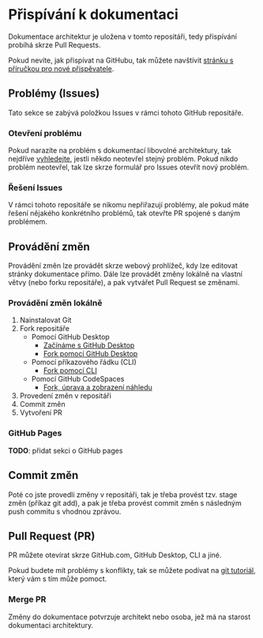 # Přispívání k dokumentaci
Dokumentace architektur je uložena v tomto repositáři, tedy přispívání probíhá skrze Pull Requests.

Pokud nevíte, jak přispívat na GitHubu, tak můžete navštívit [stránku s příručkou pro nové přispěvatele](https://github.com/github/docs/blob/db0f087ed72f8b88597d66b2dae832d78f86ba5a/CONTRIBUTING.md#new-contributor-guide "Stránka s příručkou pro nové přispěvatele na GitHubu").

## Problémy (Issues)
Tato sekce se zabývá položkou Issues v rámci tohoto GitHub repositáře.

### Otevření problému
Pokud narazíte na problém s dokumentací libovolné architektury, tak nejdříve [vyhledejte](https://docs.github.com/en/search-github/searching-on-github/searching-issues-and-pull-requests#search-by-the-title-body-or-comments "Vyhledávání v rámci Issues"), jestli někdo neotevřel stejný problém. Pokud nikdo problém neotevřel, tak lze skrze formulář pro Issues otevřít nový problém.

### Řešení Issues
V rámci tohoto repositáře se nikomu nepřiřazují problémy, ale pokud máte řešení nějakého konkrétního problémů, tak otevřte PR spojené s daným problémem.

## Provádění změn
Provádění změn lze provádět skrze webový prohlížeč, kdy lze editovat stránky dokumentace přímo. Dále lze provádět změny lokálně na vlastní větvy (nebo forku repositáře), a pak vytvářet Pull Request se změnami.

### Provádění změn lokálně
1. Nainstalovat Git
2. Fork repositáře
    - Pomocí GitHub Desktop
        - [Začínáme s GitHub Desktop](https://docs.github.com/en/desktop/installing-and-configuring-github-desktop/getting-started-with-github-desktop "Začínáme s GitHub Desktop")
        - [Fork pomocí GitHub Desktop](https://docs.github.com/en/desktop/contributing-and-collaborating-using-github-desktop/cloning-and-forking-repositories-from-github-desktop "Fork pomocí GitHub Desktop")
    - Pomocí příkazového řádku (CLI)
        - [Fork pomocí CLI](https://docs.github.com/en/get-started/quickstart/fork-a-repo#fork-an-example-repository "Fork pomocí CLI")
    - Pomocí GitHub CodeSpaces
        - [Fork, úprava a zobrazení náhledu](https://docs.github.com/en/free-pro-team@latest/github/developing-online-with-codespaces/creating-a-codespace)
3. Provedení změn v repositáři
4. Commit změn
5. Vytvoření PR

### GitHub Pages
**TODO**: přidat sekci o GitHub pages

## Commit změn
Poté co jste provedli změny v repositáři, tak je třeba provést tzv. stage změn (příkaz git add), a pak je třeba provést commit změn s následným push commitu s vhodnou zprávou.

## Pull Request (PR)
PR můžete otevírat skrze GitHub.com, GitHub Desktop, CLI a jiné.

Pokud budete mít problémy s konflikty, tak se můžete podívat na [git tutoriál](https://lab.github.com/githubtraining/managing-merge-conflicts "git tutoriál"), který vám s tím může pomoct.

### Merge PR
Změny do dokumentace potvrzuje architekt nebo osoba, jež má na starost dokumentaci architektury.
